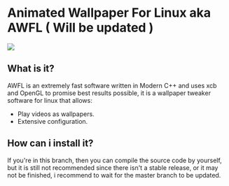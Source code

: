 # Animated Wallpaper For Linux aka AWFL ( Will be updated )
<img src="https://travis-ci.com/therealcain/Animated-Wallpaper-For-Linux.svg">

## What is it?
AWFL is an extremely fast software written in Modern C++ and uses xcb and OpenGL to promise best results possible, it is a wallpaper tweaker software for linux that allows:
- Play videos as wallpapers.
- Extensive configuration.

## How can i install it?
If you're in this branch, then you can compile the source code by yourself, but it is still not recommended since there isn't a stable release, or it may not be finished, i recommend to wait for the master branch to be updated.
